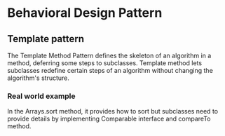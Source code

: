 # Behavioral Design Pattern
## Template pattern
The Template Method Pattern defines the skeleton of an algorithm in a method, deferring some steps to subclasses. Template method lets subclasses redefine certain steps of an algorithm without changing the algorithm's structure.

### Real world example
In the Arrays.sort method, it provides how to sort but subclasses need to provide details by implementing Comparable interface and compareTo method.